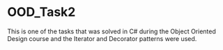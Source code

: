 # OOD_Task2
This is one of the tasks that was solved in C# during the Object Oriented Design course and the Iterator and Decorator patterns were used.
